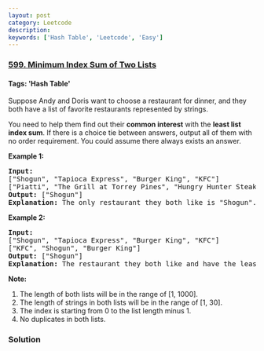 ```yaml
---
layout: post
category: Leetcode
description: 
keywords: ['Hash Table', 'Leetcode', 'Easy']
---
```

### [599. Minimum Index Sum of Two Lists](https://leetcode.com/problems/minimum-index-sum-of-two-lists)

#### Tags: 'Hash Table'

<div class="content__u3I1 question-content__JfgR"><div><p>
Suppose Andy and Doris want to choose a restaurant for dinner, and they both have a list of favorite restaurants represented by strings. 
</p>
<p>
You need to help them find out their <b>common interest</b> with the <b>least list index sum</b>. If there is a choice tie between answers, output all of them with no order requirement. You could assume there always exists an answer.
</p>
<p><b>Example 1:</b><br/>
</p><pre><b>Input:</b>
["Shogun", "Tapioca Express", "Burger King", "KFC"]
["Piatti", "The Grill at Torrey Pines", "Hungry Hunter Steakhouse", "Shogun"]
<b>Output:</b> ["Shogun"]
<b>Explanation:</b> The only restaurant they both like is "Shogun".
</pre>
<p></p>
<p><b>Example 2:</b><br/>
</p><pre><b>Input:</b>
["Shogun", "Tapioca Express", "Burger King", "KFC"]
["KFC", "Shogun", "Burger King"]
<b>Output:</b> ["Shogun"]
<b>Explanation:</b> The restaurant they both like and have the least index sum is "Shogun" with index sum 1 (0+1).
</pre>
<p></p>
<p><b>Note:</b><br/>
</p><ol>
<li>The length of both lists will be in the range of [1, 1000].</li>
<li>The length of strings in both lists will be in the range of [1, 30].</li>
<li>The index is starting from 0 to the list length minus 1.</li>
<li>No duplicates in both lists.</li>
</ol>
<p></p></div></div>

### Solution

